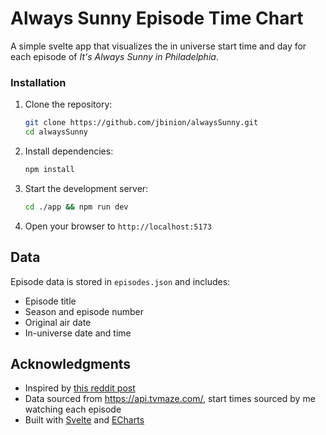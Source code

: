 # Always Sunny Episode Time Chart

A simple svelte app that visualizes the in universe start time and day for each episode of _It's Always Sunny in Philadelphia_.

### Installation

1. Clone the repository:

   ```bash
   git clone https://github.com/jbinion/alwaysSunny.git
   cd alwaysSunny
   ```

2. Install dependencies:

   ```bash
   npm install
   ```

3. Start the development server:

   ```bash
   cd ./app && npm run dev
   ```

4. Open your browser to `http://localhost:5173`

## Data

Episode data is stored in `episodes.json` and includes:

- Episode title
- Season and episode number
- Original air date
- In-universe date and time

## Acknowledgments

- Inspired by [this reddit post](https://www.reddit.com/r/IASIP/comments/1jdp09j/the_day_and_time_at_the_beginning_of_every/)
- Data sourced from https://api.tvmaze.com/, start times sourced by me watching each episode
- Built with [Svelte](https://svelte.dev/) and [ECharts](https://echarts.apache.org/en/index.html)
